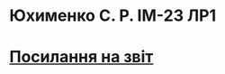 # Юхименко С. Р. ІМ-23 ЛР1<br>
# [Посилання на звіт](https://docs.google.com/document/d/1g-cUlfUd25VJHlYFMB_9cfTm8Zlesphg/edit?usp=sharing&ouid=118252204716230238658&rtpof=true&sd=true)
